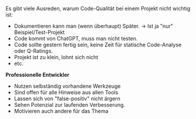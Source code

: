 Es gibt viele Ausreden, warum Code-Qualität bei einem Projekt nicht wichtig ist:
- Dokumentieren kann man (wenn überhaupt) Später. -> Ist ja "nur" Beispiel/Test-Projekt
- Code kommt von ChatGPT, muss man nicht testen.
- Code sollte gestern fertig sein, keine Zeit für statische Code-Analyse oder Q-Ratings.
- Projekt ist zu klein, lohnt sich nicht
- etc.

**Professionelle Entwickler**
- Nutzen selbständig vorhandene Werkzeuge
- Sind offen für alle Hinweise aus allen Tools
- Lassen sich von "false-positiv" nicht ärgern
- Sehen Potenzial zur laufenden Verbesserung.
- Motivieren auch andere für das Thema